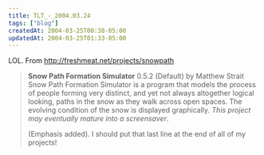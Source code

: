 ```yaml
---
title: TLT_-_2004.03.24
tags: ["blog"]
createdAt: 2004-03-25T00:38-05:00
updatedAt: 2004-03-25T01:33-05:00
---
```


LOL. From http://freshmeat.net/projects/snowpath

<blockquote>
<b>Snow Path Formation Simulator</b> 0.5.2 (Default) by Matthew Strait<br>
Snow Path Formation Simulator is a program that models the process of people forming very distinct, and yet not always altogether logical looking, paths in the snow as they walk across open spaces. The evolving condition of the snow is displayed graphically. <i>This project may eventually mature into a screensaver</i>.

(Emphasis added). I should put that last line at the end of all of my projects!

